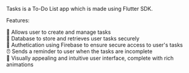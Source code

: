Tasks is a To-Do List app which is made using Flutter SDK.

Features:

📝 Allows user to create and manage tasks\
📒 Database to store and retrieves user tasks securely\
🔐 Authetication using Firebase to ensure secure access to user's tasks\
⏰ Sends a reminder to user when the tasks are incomplete\
📱 Visually appealing and intuitive user interface, complete with rich animations
